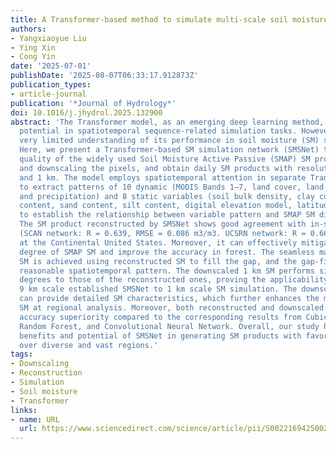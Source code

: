 ```yaml
---
title: A Transformer-based method to simulate multi-scale soil moisture
authors:
- Yangxiaoyue Liu
- Ying Xin
- Cong Yin
date: '2025-07-01'
publishDate: '2025-08-07T06:33:17.912873Z'
publication_types:
- article-journal
publication: '*Journal of Hydrology*'
doi: 10.1016/j.jhydrol.2025.132900
abstract: 'The Transformer model, as an emerging deep learning method, shows great
  potential in spatiotemporal sequence-related simulation tasks. However, there is
  very limited understanding of its performance in soil moisture (SM) simulation.
  Here, we present a Transformer-based SM simulation network (SMSNet) to improve the
  quality of the widely used Soil Moisture Active Passive (SMAP) SM product by reconstructing
  and downscaling the pixels, and obtain daily SM products with resolutions of 9 km
  and 1 km. The model employs spatiotemporal attention in separate Transformer structures
  to extract patterns of 10 dynamic (MODIS Bands 1–7, land cover, land surface temperature,
  and precipitation) and 8 static variables (soil bulk density, clay content, gravel
  content, sand content, silt content, digital elevation model, latitude, and longitude)
  to establish the relationship between variable pattern and SMAP SM distribution.
  The SM product reconstructed by SMSNet shows good agreement with in-situ measurements
  (SCAN network: R = 0.639, RMSE = 0.086 m3/m3. UCSRN network: R = 0.665, RMSE = 0.097 m3/m3)
  at the Continental United States. Moreover, it can effectively mitigate the overestimation
  degree of SMAP SM and improve the accuracy in forest. The seamless mapping of SMAP
  SM is achieved using reconstructed SM to fill the gap, and the gap-filling SM exhibits
  reasonable spatiotemporal pattern. The downscaled 1 km SM performs similar accuracy
  degrees to those of the reconstructed ones, proving the applicability of transferring
  9 km scale established SMSNet to 1 km scale SM simulation. The downscaled dataset
  can provide detailed SM characteristics, which further enhances the merit of SMAP
  SM at regional analysis. Moreover, both reconstructed and downscaled SMs exhibit
  accuracy superiority compared to the corresponding results from Cubic Spline Interpolation,
  Random Forest, and Convolutional Neural Network. Overall, our study highlights the
  benefits and potential of SMSNet in generating SM products with favorable accuracy
  over diverse and vast regions.'
tags:
- Downscaling
- Reconstruction
- Simulation
- Soil moisture
- Transformer
links:
- name: URL
  url: https://www.sciencedirect.com/science/article/pii/S0022169425002380
---
```

